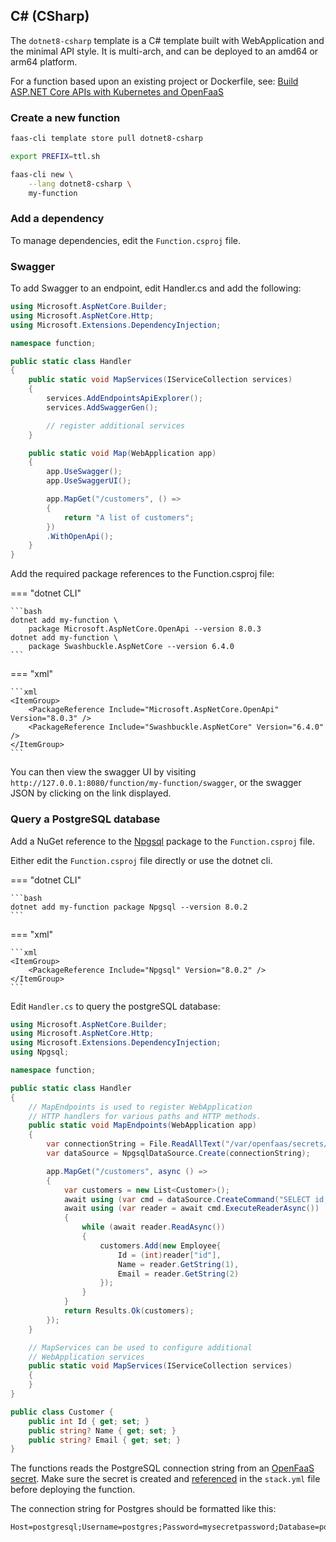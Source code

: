 ## C# (CSharp)

The `dotnet8-csharp` template is a C# template built with WebApplication and the minimal API style. It is multi-arch, and can be deployed to an amd64 or arm64 platform.

For a function based upon an existing project or Dockerfile, see: [Build ASP.NET Core APIs with Kubernetes and OpenFaaS](https://www.openfaas.com/blog/asp-net-core/)

### Create a new function

```bash
faas-cli template store pull dotnet8-csharp

export PREFIX=ttl.sh

faas-cli new \
    --lang dotnet8-csharp \
    my-function
```

### Add a dependency

To manage dependencies, edit the `Function.csproj` file.

### Swagger

To add Swagger to an endpoint, edit Handler.cs and add the following:

```csharp
using Microsoft.AspNetCore.Builder;
using Microsoft.AspNetCore.Http;
using Microsoft.Extensions.DependencyInjection;

namespace function;

public static class Handler
{
    public static void MapServices(IServiceCollection services)
    {
        services.AddEndpointsApiExplorer();
        services.AddSwaggerGen();

        // register additional services
    }

    public static void Map(WebApplication app)
    {
        app.UseSwagger();
        app.UseSwaggerUI();

        app.MapGet("/customers", () =>
        {
            return "A list of customers";
        })
        .WithOpenApi();
    }
}
```

Add the required package references to the Function.csproj file:

=== "dotnet CLI"

    ```bash
    dotnet add my-function \
        package Microsoft.AspNetCore.OpenApi --version 8.0.3
    dotnet add my-function \
        package Swashbuckle.AspNetCore --version 6.4.0
    ```

=== "xml"

    ```xml
    <ItemGroup>
        <PackageReference Include="Microsoft.AspNetCore.OpenApi" Version="8.0.3" />
        <PackageReference Include="Swashbuckle.AspNetCore" Version="6.4.0" />
    </ItemGroup>
    ```

You can then view the swagger UI by visiting `http://127.0.0.1:8080/function/my-function/swagger`, or the swagger JSON by clicking on the link displayed.

### Query a PostgreSQL database

Add a NuGet reference to the [Npgsql](https://www.nuget.org/packages/Npgsql) package to the `Function.csproj` file.

Either edit the `Function.csproj` file directly or use the dotnet cli.

=== "dotnet CLI"

    ```bash
    dotnet add my-function package Npgsql --version 8.0.2
    ```

=== "xml"

    ```xml
    <ItemGroup>
        <PackageReference Include="Npgsql" Version="8.0.2" />
    </ItemGroup>
    ```

Edit `Handler.cs` to query the postgreSQL database:

```c#
using Microsoft.AspNetCore.Builder;
using Microsoft.AspNetCore.Http;
using Microsoft.Extensions.DependencyInjection;
using Npgsql;

namespace function;

public static class Handler
{
    // MapEndpoints is used to register WebApplication
    // HTTP handlers for various paths and HTTP methods.
    public static void MapEndpoints(WebApplication app)
    {
        var connectionString = File.ReadAllText("/var/openfaas/secrets/pg-connection");
        var dataSource = NpgsqlDataSource.Create(connectionString);

        app.MapGet("/customers", async () =>
        {   
            var customers = new List<Customer>();
            await using (var cmd = dataSource.CreateCommand("SELECT id, name, email FROM customer"))
            await using (var reader = await cmd.ExecuteReaderAsync())
            {
                while (await reader.ReadAsync())
                {
                    customers.Add(new Employee{
                        Id = (int)reader["id"],
                        Name = reader.GetString(1),
                        Email = reader.GetString(2)
                    });
                }
            }
            return Results.Ok(customers);
        });
    }

    // MapServices can be used to configure additional
    // WebApplication services
    public static void MapServices(IServiceCollection services)
    {
    }
}

public class Customer {
    public int Id { get; set; }
    public string? Name { get; set; }
    public string? Email { get; set; }
}
```

The functions reads the PostgreSQL connection string from an [OpenFaaS secret](/reference/secrets/). Make sure the secret is created and [referenced](/reference/yaml/#function-secure-secrets) in the `stack.yml` file before deploying the function.

The connection string for Postgres should be formatted like this:

```
Host=postgresql;Username=postgres;Password=mysecretpassword;Database=postgres
```